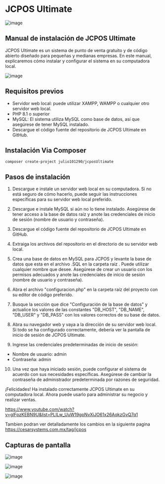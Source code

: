 # JCPOS Ultimate
![image](https://thumbs.odycdn.com/5e3aeb0c2b4ccfbca40039287f186ada.webp)

## Manual de instalación de JCPOS Ultimate



JCPOS Ultimate es un sistema de punto de venta gratuito y de código abierto diseñado para pequeñas y medianas empresas. En este manual, explicaremos cómo instalar y configurar el sistema en su computadora local.


![image](https://thumbs.odycdn.com/5d5dcb5d7154641f49228a1d685fb1b6.webp)


## Requisitos previos

-   Servidor web local: puede utilizar XAMPP, WAMPP o cualquier otro servidor web local.
-   PHP 8.1 o superior
-   MySQL: El sistema utiliza MySQL como base de datos, así que asegúrese de tener MySQL instalado.
-   Descargue el código fuente del repositorio de JCPOS Ultimate en GitHub.

## Instalación Via Composer
	composer create-project julio101290/jcposUltimate

## Pasos de instalación

1.  Descargue e instale un servidor web local en su computadora. Si no está seguro de cómo hacerlo, puede seguir las instrucciones específicas para su servidor web local preferido.
2.  Descargue e instale MySQL si aún no lo tiene instalado. Asegúrese de tener acceso a la base de datos raíz y anote las credenciales de inicio de sesión (nombre de usuario y contraseña).
3.  Descargue el código fuente del repositorio de JCPOS Ultimate en GitHub.
4.  Extraiga los archivos del repositorio en el directorio de su servidor web local.
5.  Crea una base de datos en MySQL para JCPOS y levante la base de datos que esta en el archivo .SQL en la carpeta raiz . Puede utilizar cualquier nombre que desee. Asegúrese de crear un usuario con los permisos adecuados y anote las credenciales de inicio de sesión (nombre de usuario y contraseña).
6.  Abra el archivo "configuracion.php" en la carpeta raíz del proyecto con su editor de código preferido.
    
7.  Busque la sección que dice "Configuración de la base de datos" y actualice los valores de las constantes "DB_HOST", "DB_NAME", "DB_USER" y "DB_PASS" con los valores correctos de su base de datos.
    
8.  Abra su navegador web y vaya a la dirección de su servidor web local. Si todo se ha configurado correctamente, debería ver la pantalla de inicio de sesión de JCPOS Ultimate.
9.  Ingrese las credenciales predeterminadas de inicio de sesión:

-   Nombre de usuario: admin
-   Contraseña: admin

10.  Una vez que haya iniciado sesión, puede configurar el sistema de acuerdo con sus necesidades específicas. Asegúrese de cambiar la contraseña de administrador predeterminada por razones de seguridad.

¡Felicidades! Ha instalado correctamente JCPOS Ultimate en su computadora local. Ahora puede usarlo para administrar su negocio y realizar ventas.

https://www.youtube.com/watch?v=glFpzKEBN9U&list=PLILw_UuW19gpNvXiJO61x26AqkzGvQ7q1

Tambien podran ver detalladamente los cambios en la siguiente pagina
https://cesarsystems.com.mx/tag/jcpos

## Capturas de pantalla

![image](https://thumbs.odycdn.com/5ccad61a45aee9c8786af20abb41b5c5.webp)


![image](https://thumbs.odycdn.com/450b8db6776c1608b46d5966bcfba034.webp)

![image](https://thumbs.odycdn.com/cb22d901b88ef27ba06b5372ba306e65.webp)
